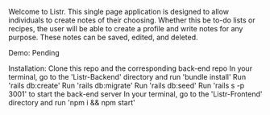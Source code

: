 Welcome to Listr. This single page application is designed to allow individuals to create notes of their choosing. Whether this be to-do lists or recipes, the user will be able to create a profile and write notes for any purpose. These notes can be saved, edited, and deleted.

Demo: Pending

Installation: Clone this repo and the corresponding back-end repo In your terminal, go to the 'Listr-Backend' directory and run 'bundle install' Run 'rails db:create' Run 'rails db:migrate' Run 'rails db:seed' Run 'rails s -p 3001' to start the back-end server In your terminal, go to the 'Listr-Frontend' directory and run 'npm i && npm start'
